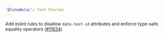```yaml
---
'@linode/ui': Tech Stories
---
```


Add eslint rules to disallow `data-test-id` attributes and enforce type-safe equality operators ([#11634](https://github.com/linode/manager/pull/11634))
